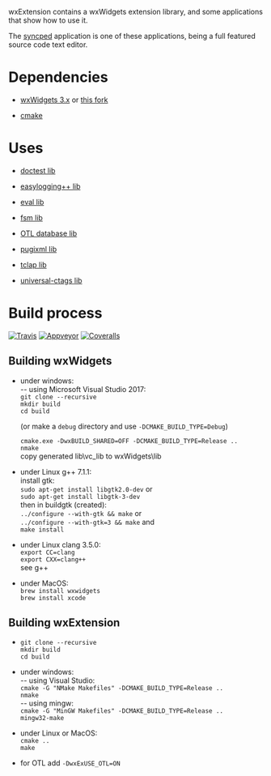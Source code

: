 wxExtension contains a wxWidgets extension library, 
and some applications that show how to use it.

The [syncped](http://sourceforge.net/projects/syncped) application is 
one of these applications, being a full featured source code text editor. 

# Dependencies

- [wxWidgets 3.x](http://www.wxwidgets.org/) or [this fork](https://github.com/antonvw/wxWidgets/)
  
- [cmake](http://www.cmake.org/)    

# Uses

- [doctest lib](https://github.com/onqtam/doctest)    

- [easylogging++ lib](https://github.com/muflihun/easyloggingpp)    

- [eval lib](https://github.com/r-lyeh/eval)    

- [fsm lib](https://github.com/eglimi/cppfsm)    

- [OTL database lib](http://otl.sourceforge.net/)    

- [pugixml lib](https://github.com/zeux/pugixml)    

- [tclap lib](http://tclap.sourceforge.net/)    

- [universal-ctags lib](https://github.com/universal-ctags/ctags)    

# Build process 

  [![Travis](https://travis-ci.org/antonvw/wxExtension.png?branch=master)](https://travis-ci.org/antonvw/wxExtension)
  [![Appveyor](https://ci.appveyor.com/api/projects/status/x3jm519fq1i407a6?svg=true)](https://ci.appveyor.com/project/antonvw/wxextension)
  [![Coveralls](https://coveralls.io/repos/antonvw/wxExtension/badge.svg?branch=master&service=github)](https://coveralls.io/github/antonvw/wxExtension?branch=master)   

## Building wxWidgets

- under windows:   
    -- using Microsoft Visual Studio 2017:    
    `git clone --recursive`   
    `mkdir build`   
    `cd build`   
    
    (or make a `debug` directory and use `-DCMAKE_BUILD_TYPE=Debug`)   
    
    `cmake.exe -DwxBUILD_SHARED=OFF -DCMAKE_BUILD_TYPE=Release ..`    
    `nmake`    
    copy generated lib\vc_lib to wxWidgets\lib
    
- under Linux g++ 7.1.1:   
    install gtk:   
    `sudo apt-get install libgtk2.0-dev` or   
    `sudo apt-get install libgtk-3-dev`   
    then in buildgtk (created):   
    `../configure --with-gtk && make` or   
    `../configure --with-gtk=3 && make` and   
    `make install`    
    
- under Linux clang 3.5.0:   
    `export CC=clang`   
    `export CXX=clang++`    
    see g++   
    
- under MacOS:    
    `brew install wxwidgets`    
    `brew install xcode`    

## Building wxExtension        

- `git clone --recursive`   
  `mkdir build`   
  `cd build`   

- under windows:   
  -- using Visual Studio:   
    `cmake -G "NMake Makefiles" -DCMAKE_BUILD_TYPE=Release ..`   
    `nmake`   
  -- using mingw:   
    `cmake -G "MinGW Makefiles" -DCMAKE_BUILD_TYPE=Release ..`   
    `mingw32-make`   
  
- under Linux or MacOS:   
    `cmake ..`   
    `make`   

- for OTL add `-DwxExUSE_OTL=ON`    
